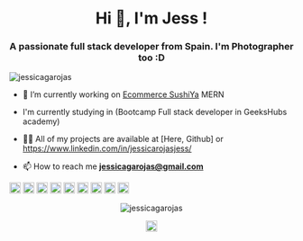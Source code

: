 <h1 align="center">Hi 👋, I'm Jess !</h1>
<h3 align="center">A passionate full stack developer from Spain. I'm Photographer too :D</h3>
<p align="left"> <img src="https://komarev.com/ghpvc/?username=jessicagarojas" alt="jessicagarojas" /> </p>

- 🔭 I’m currently working on [Ecommerce SushiYa](https://github.com/Adrian-M-A/frontendEcommerce.git) MERN

- I'm currently studying in (Bootcamp Full stack developer in GeeksHubs academy)

- 👨‍💻 All of my projects are available at [Here, Github] or https://www.linkedin.com/in/jessicarojasjess/

- 📫 How to reach me **jessicagarojas@gmail.com**

<p align="left"><img src="https://konpa.github.io/devicon/devicon.git/icons/react/react-original-wordmark.svg" alt="react" width="20" height="20"/> <img src="https://konpa.github.io/devicon/devicon.git/icons/angularjs/angularjs-original.svg" alt="angularjs" width="20" height="20"/> <img src="https://konpa.github.io/devicon/devicon.git/icons/bootstrap/bootstrap-plain.svg" alt="bootstrap" width="20" height="20"/> <img src="https://konpa.github.io/devicon/devicon.git/icons/css3/css3-original-wordmark.svg" alt="css3" width="20" height="20"/> <img src="https://konpa.github.io/devicon/devicon.git/icons/docker/docker-original-wordmark.svg" alt="docker" width="20" height="20"/> <img src="https://konpa.github.io/devicon/devicon.git/icons/html5/html5-original-wordmark.svg" alt="html5" width="20" height="20"/> <img src="https://konpa.github.io/devicon/devicon.git/icons/javascript/javascript-original.svg" alt="javascript" width="20" height="20"/> <img src="https://konpa.github.io/devicon/devicon.git/icons/mongodb/mongodb-original-wordmark.svg" alt="mongodb" width="20" height="20"/> <img src="https://konpa.github.io/devicon/devicon.git/icons/nodejs/nodejs-original-wordmark.svg" alt="nodejs" width="20" height="20"/></p><p align="center"> <img src="https://github-readme-stats.vercel.app/api?username=jessicagarojas&show_icons=true" alt="jessicagarojas" /> </p>

<p align="center">
<a href="https://instagram.com/jessica_rojas_jess" target="blank"><img align="center" src="https://cdn.jsdelivr.net/npm/simple-icons@3.0.1/icons/instagram.svg" alt="jessica_rojas_jess" height="20" width="20" /></a>
</p>
